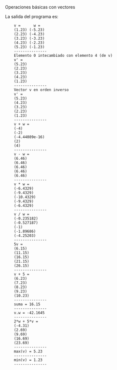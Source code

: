 Operaciones básicas con vectores

La salida del programa es:

		v =      w =
		(1.23) (-5.23)
		(2.23) (-4.23)
		(3.23) (-3.23)
		(4.23) (-2.23)
		(5.23) (-1.23)
		---------------
		Elemento 0 intecambiado con elemento 4 (de v)
		v' =
		(5.23)
		(2.23)
		(3.23)
		(4.23)
		(1.23)
		---------------
		Vector v en orden inverso
		v' =
		(5.23)
		(4.23)
		(3.23)
		(2.23)
		(1.23)
		---------------
		v + w =
		(-4)
		(-2)
		(-4.44089e-16)
		(2)
		(4)
		---------------
		v - w =
		(6.46)
		(6.46)
		(6.46)
		(6.46)
		(6.46)
		---------------
		v * w =
		(-6.4329)
		(-9.4329)
		(-10.4329)
		(-9.4329)
		(-6.4329)
		---------------
		v / w =
		(-0.235182)
		(-0.527187)
		(-1)
		(-1.89686)
		(-4.25203)
		---------------
		5v =
		(6.15)
		(11.15)
		(16.15)
		(21.15)
		(26.15)
		---------------
		v + 5 =
		(6.23)
		(7.23)
		(8.23)
		(9.23)
		(10.23)
		---------------
		suma = 16.15
		---------------
		v.w = -42.1645
		---------------
		2*w + 5*v =
		(-4.31)
		(2.69)
		(9.69)
		(16.69)
		(23.69)
		---------------
		max(v) = 5.23
		---------------
		min(v) = 1.23
		---------------

